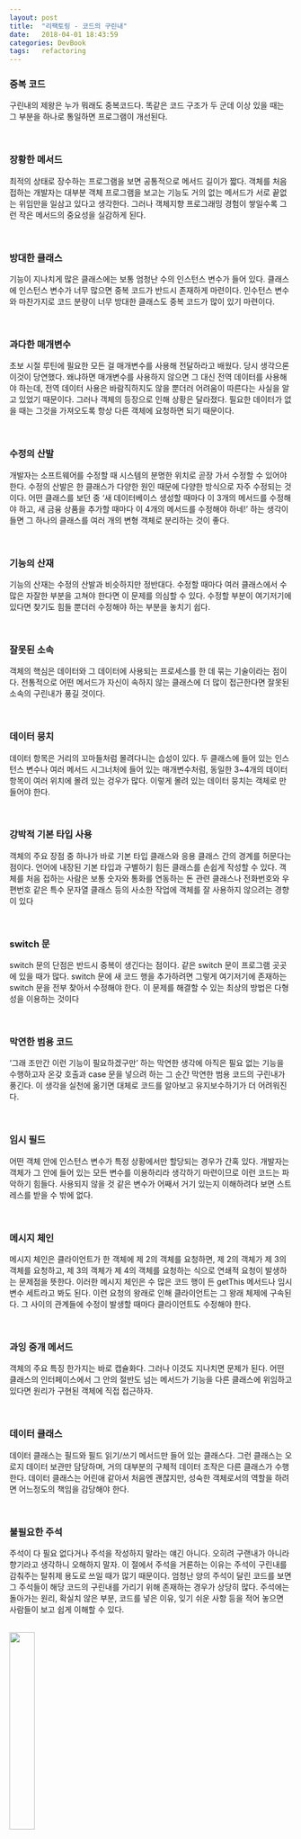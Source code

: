 ```yaml
---
layout: post
title:  "리팩토링 - 코드의 구린내"
date:   2018-04-01 18:43:59
categories: DevBook
tags:	refactoring 
---
```


### 중복 코드
구린내의 제왕은 누가 뭐래도 중복코드다. 똑같은 코드 구조가 두 군데 이상 있을 때는 그 부분을 하나로 통일하면 프로그램이 개선된다. 

<br/>

### 장황한 메서드
최적의 상태로 장수하는 프로그램을 보면 공통적으로 메서드 길이가 짧다. 객체를 처음 접하는 개발자는 대부분 객체 프로그램을 보고는 기능도 거의 없는 메서드가 서로 끝없는 위임만을 일삼고 있다고 생각한다. 그러나 객체지향 프로그래밍 경험이 쌓일수록 그런 작은 메서드의 중요성을 실감하게 된다. 

<br/>

### 방대한 클래스
기능이 지나치게 많은 클래스에는 보통 엄청난 수의 인스턴스 변수가 들어 있다. 클래스에 인스턴스 변수가 너무 많으면 중복 코드가 반드시 존재하게 마련이다. 인수턴스 변수와 마찬가지로 코드 분량이 너무 방대한 클래스도 중복 코드가 많이 있기 마련이다. 

<br/>

### 과다한 매개변수
초보 시절 루틴에 필요한 모든 걸 매개변수를 사용해 전달하라고 배웠다. 당시 생각으론 이것이 당연했다. 왜냐하면 매개변수를 사용하지 않으면 그 대신 전역 데이터를 사용해야 하는데, 전역 데이터 사용은 바람직하지도 않을 뿐더러 어려움이 따른다는 사실을 알고 있었기 때문이다. 그러나 객체의 등장으로 인해 상황은 달라졌다. 필요한 데이터가 없을 때는 그것을 가져오도록 항상 다른 객체에 요청하면 되기 때문이다. 

<br/>

### 수정의 산발
개발자는 소프트웨어를 수정할 때 시스템의 분명한 위치로 곧장 가서 수정할 수 있어야 한다. 수정의 산발은 한 클래스가 다양한 원인 때문에 다양한 방식으로 자주 수정되는 것이다. 어떤 클래스를 보던 중 ‘새 데이터베이스 생성할 때마다 이 3개의 메서드를 수정해야 하고, 새 금융 상품을 추가할 때마다 이 4개의 메서드를 수정해야 하네!’ 하는 생각이 들면 그 하나의 클래스를 여러 개의 변형 객체로 분리하는 것이 좋다.

<br/>

### 기능의 산재
기능의 산재는 수정의 산발과 비슷하지만 정반대다. 수정할 때마다 여러 클래스에서 수많은 자잘한 부분을 고쳐야 한다면 이 문제를 의심할 수 있다. 수정할 부분이 여기저기에 있다면 찾기도 힘들 뿐더러 수정해야 하는 부분을 놓치기 쉽다. 

<br/>

### 잘못된 소속
객체의 핵심은 데이터와 그 데이터에 사용되는 프로세스를 한 데 묶는 기술이라는 점이다. 전통적으로 어떤 메서드가 자신이 속하지 않는 클래스에 더 많이 접근한다면 잘못된 소속의 구린내가 풍길 것이다. 

<br/>

### 데이터 뭉치
데이터 항목은 거리의 꼬마들처럼 몰려다니는 습성이 있다. 두 클래스에 들어 있는 인스턴스 변수나 여러 메서드 시그너처에 들어 있는 매개변수처럼, 동일한 3~4개의 데이터 항목이 여러 위치에 몰려 있는 겅우가 많다. 이렇게 몰려 있는 데이터 뭉치는 객체로 만들어야 한다. 

<br/>

### 강박적 기본 타입 사용
객체의 주요 장점 중 하나가 바로 기본 타입 클래스와 응용 클래스 간의 경계를 허문다는 점이다. 언어에 내장된 기본 타입과 구별하기 힘든 클래스를 손쉽게 작성할 수 있다. 객체를 처음 접하는 사람은 보통 숫자와 통화를 연동하는 돈 관련 클래스나 전화번호와 우편번호 같은 특수 문자열 클래스 등의 사소한 작업에 객체를 잘 사용하지 않으려는 경향이 있다

<br/>

### switch 문
switch 문의 단점은 반드시 중복이 생긴다는 점이다. 같은 switch 문이 프로그램 곳곳에 있을 때가 많다. switch 문에 새 코드 행을 추가하려면 그렇게 여기저기에 존재하는 switch 문을 전부 찾아서 수정해야 한다. 이 문제를 해결할 수 있는 최상의 방법은 다형성을 이용하는 것이다

<br/>

### 막연한 범용 코드
‘그래 조만간 이런 기능이 필요하겠구만’ 하는 막연한 생각에 아직은 필요 없는 기능을 수행하고자 온갖 호출과 case 문을 넣으려 하는 그 순간 막연한 범용 코드의 구린내가 풍긴다. 이 생각을 실천에 옮기면 대체로 코드를 알아보고 유지보수하기가 더 어려워진다. 

<br/>

### 임시 필드
어떤 객체 안에 인스턴스 변수가 특정 상황에서만 할당되는 경우가 간혹 있다. 개발자는 객체가 그 안에 들어 있는 모든 변수를 이용하리라 생각하기 마련이므로 이런 코드는 파악하기 힘들다. 사용되지 않을 것 같은 변수가 어째서 거기 있는지 이해하려다 보면 스트레스를 받을 수 밖에 없다. 

<br/>

### 메시지 체인
메시지 체인은 클라이언트가 한 객체에 제 2의 객체를 요청하면, 제 2의 객체가 제 3의 객체를 요청하고, 제 3의 객체가 제 4의 객체를 요청하는 식으로 연쇄적 요청이 발생하는 문제점을 뜻한다. 이러한 메시지 체인은 수 많은 코드 행이 든 getThis 메서드나 임시변수 세트라고 봐도 된다. 이런 요청의 왕래로 인해 클라이언트는 그 왕래 체제에 구속된다. 그 사이의 관계들에 수정이 발생할 때마다 클라이언트도 수정해야 한다. 

<br/>

### 과잉 중개 메서드
객체의 주요 특징 한가지는 바로 캡슐화다. 그러나 이것도 지나치면 문제가 된다. 어떤 클래스의 인터페이스에서 그 안의 절반도 넘는 메서드가 기능을 다른 클래스에 위임하고 있다면 원리가 구현된 객체에 직접 접근하자.

<br/>

### 데이터 클래스
데이터 클래스는 필드와 필드 읽기/쓰기 메서드만 들어 있는 클래스다. 그런 클래스는 오로지 데이터 보관만 담당하며, 거의 대부분의 구체적 데이터 조작은 다른 클래스가 수행한다. 데이터 클래스는 어린애 같아서 처음엔 괜찮지만, 성숙한 객체로서의 역할을 하려면 어느정도의 책임을 감당해야 한다. 

<br/>

### 불필요한 주석
주석이 다 필요 없다거나 주석을 작성하지 말라는 얘긴 아니다. 오히려 구랜내가 아니라 향기라고 생각하니 오해하지 말자. 이 절에서 주석을 거론하는 이유는 주석이 구린내를 감춰주는 탈취제 용도로 쓰일 때가 많기 때문이다. 엄청난 양의 주석이 달린 코드를 보면 그 주석들이 해당 코드의 구린내를 가리기 위해 존재하는 경우가 상당히 많다. 주석에는 돌아가는 원리, 확실치 않은 부분, 코드를 넣은 이유, 잊기 쉬운 사항 등을 적어 놓으면 사람들이 보고 쉽게 이해할 수 있다. 

<br/>

<a href="http://www.aladin.co.kr/shop/wproduct.aspx?ItemId=20793053">
  <img class="book" style="width: 30%; height: 30%" src="http://image.aladin.co.kr/product/2079/30/cover/8979149719_1.jpg"/>
</a>


